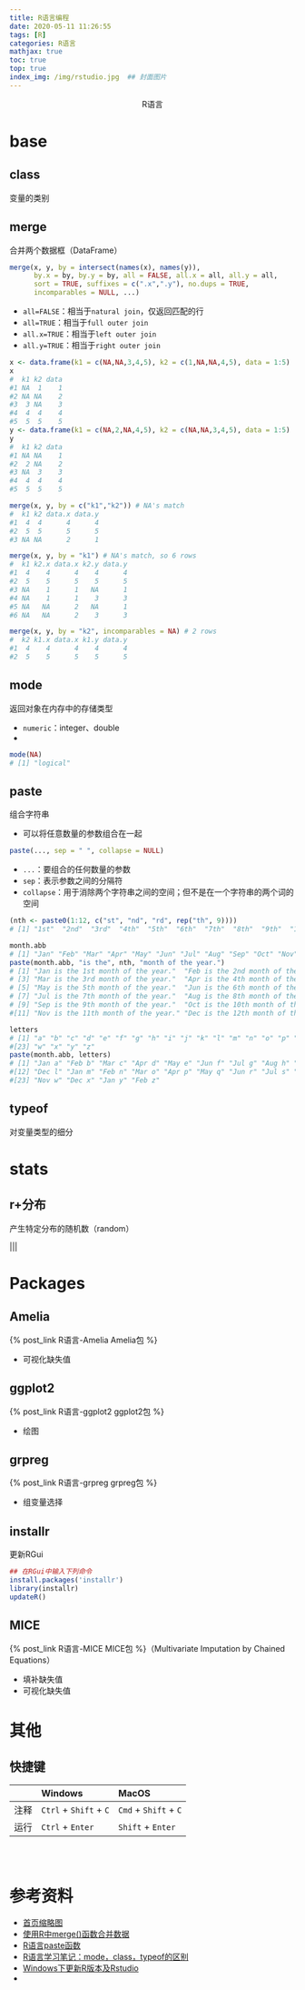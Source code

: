 ```yaml
---
title: R语言编程
date: 2020-05-11 11:26:55
tags: [R]
categories: R语言
mathjax: true
toc: true
top: true
index_img: /img/rstudio.jpg  ## 封面图片
---
```



<center>R语言</center>

<!--more-->

# base

## class
变量的类别


## merge
合并两个数据框（DataFrame）
```R
merge(x, y, by = intersect(names(x), names(y)),
      by.x = by, by.y = by, all = FALSE, all.x = all, all.y = all,
      sort = TRUE, suffixes = c(".x",".y"), no.dups = TRUE,
      incomparables = NULL, ...)
```
- `all=FALSE`：相当于`natural join`，仅返回匹配的行
- `all=TRUE`：相当于`full outer join`
- `all.x=TRUE`：相当于`left outer join`
- `all.y=TRUE`：相当于`right outer join`

```R
x <- data.frame(k1 = c(NA,NA,3,4,5), k2 = c(1,NA,NA,4,5), data = 1:5)
x
#  k1 k2 data
#1 NA  1    1
#2 NA NA    2
#3  3 NA    3
#4  4  4    4
#5  5  5    5
y <- data.frame(k1 = c(NA,2,NA,4,5), k2 = c(NA,NA,3,4,5), data = 1:5)
y
#  k1 k2 data
#1 NA NA    1
#2  2 NA    2
#3 NA  3    3
#4  4  4    4
#5  5  5    5

merge(x, y, by = c("k1","k2")) # NA's match
#  k1 k2 data.x data.y
#1  4  4      4      4
#2  5  5      5      5
#3 NA NA      2      1

merge(x, y, by = "k1") # NA's match, so 6 rows
#  k1 k2.x data.x k2.y data.y
#1  4    4      4    4      4
#2  5    5      5    5      5
#3 NA    1      1   NA      1
#4 NA    1      1    3      3
#5 NA   NA      2   NA      1
#6 NA   NA      2    3      3

merge(x, y, by = "k2", incomparables = NA) # 2 rows
#  k2 k1.x data.x k1.y data.y
#1  4    4      4    4      4
#2  5    5      5    5      5
```

## mode
返回对象在内存中的存储类型
- `numeric`：integer、double
- 

```r
mode(NA)
# [1] "logical"
```


## paste
组合字符串
- 可以将任意数量的参数组合在一起
```R
paste(..., sep = " ", collapse = NULL)
```
- `...`：要组合的任何数量的参数
- `sep`：表示参数之间的分隔符
- `collapse`：用于消除两个字符串之间的空间；但不是在一个字符串的两个词的空间

```R
(nth <- paste0(1:12, c("st", "nd", "rd", rep("th", 9))))
# [1] "1st"  "2nd"  "3rd"  "4th"  "5th"  "6th"  "7th"  "8th"  "9th"  "10th" "11th" "12th"

month.abb
# [1] "Jan" "Feb" "Mar" "Apr" "May" "Jun" "Jul" "Aug" "Sep" "Oct" "Nov" "Dec"
paste(month.abb, "is the", nth, "month of the year.")
# [1] "Jan is the 1st month of the year."  "Feb is the 2nd month of the year." 
# [3] "Mar is the 3rd month of the year."  "Apr is the 4th month of the year." 
# [5] "May is the 5th month of the year."  "Jun is the 6th month of the year." 
# [7] "Jul is the 7th month of the year."  "Aug is the 8th month of the year." 
# [9] "Sep is the 9th month of the year."  "Oct is the 10th month of the year."
#[11] "Nov is the 11th month of the year." "Dec is the 12th month of the year."

letters
# [1] "a" "b" "c" "d" "e" "f" "g" "h" "i" "j" "k" "l" "m" "n" "o" "p" "q" "r" "s" "t" "u" "v"
#[23] "w" "x" "y" "z"
paste(month.abb, letters)
# [1] "Jan a" "Feb b" "Mar c" "Apr d" "May e" "Jun f" "Jul g" "Aug h" "Sep i" "Oct j" "Nov k"
#[12] "Dec l" "Jan m" "Feb n" "Mar o" "Apr p" "May q" "Jun r" "Jul s" "Aug t" "Sep u" "Oct v"
#[23] "Nov w" "Dec x" "Jan y" "Feb z"
```

## typeof
对变量类型的细分

# stats
## r+分布
产生特定分布的随机数（random）

|||


# Packages

## Amelia 
{% post_link R语言-Amelia Amelia包 %}
- 可视化缺失值


## ggplot2
{% post_link R语言-ggplot2 ggplot2包 %}
- 绘图

## grpreg
{% post_link R语言-grpreg grpreg包 %}
- 组变量选择

## installr
更新RGui

```R
## 在RGui中输入下列命令
install.packages('installr')
library(installr)
updateR()
```

## MICE
{% post_link R语言-MICE MICE包 %}（Multivariate Imputation by Chained Equations）

- 填补缺失值
- 可视化缺失值



# 其他
## 快捷键

||Windows|MacOS|
|:--|:----|:----|
|注释|`Ctrl` + `Shift` + `C` | `Cmd` + `Shift` + `C`|
|运行|`Ctrl` + `Enter` |`Shift` + `Enter`|



```R

```


```R

```

```R

```


# 参考资料
- [首页缩略图](https://cn.bing.com/images/search?view=detailV2&ccid=y7PQyqXC&id=617BD652FC2012861BB5E27035D4C092C9467682&thid=OIP.y7PQyqXC-XCIFzc0BC5JawHaHa&mediaurl=https%3a%2f%2fwww.rstudio.com%2fwp-content%2fuploads%2f2019%2f02%2frstudio-og.png&exph=1200&expw=1200&q=Rstudio&simid=607993942360785821&selectedIndex=18)
- [使用R中merge()函数合并数据](https://blog.csdn.net/neweastsun/article/details/79435271)
- [R语言paste函数](https://www.cnblogs.com/csguo/p/7294057.html)
- [R语言学习笔记：mode，class，typeof的区别](https://www.cnblogs.com/xihehe/p/7306449.html)
- [Windows下更新R版本及Rstudio](https://blog.csdn.net/weixin_41859179/article/details/97570369)
- []()